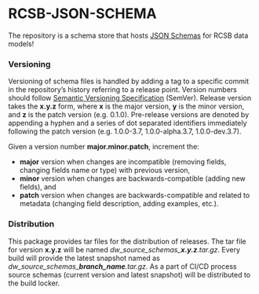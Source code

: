 # RCSB-JSON-SCHEMA
The repository is a schema store that hosts [JSON Schemas](http://json-schema.org/latest/json-schema-core.html) 
for RCSB data models!


### Versioning
Versioning of schema files is handled by adding a tag to a specific commit in the repository’s history referring 
to a release point. Version numbers should follow [Semantic Versioning Specification](https://semver.org/#semantic-versioning-specification-semver) 
(SemVer). Release version takes the **x.y.z** form, where **x** is the major version, **y** is the minor version, 
and **z** is the patch version (e.g. 0.1.0). Pre-release versions are denoted by appending a hyphen and a series 
of dot separated identifiers immediately following the patch version (e.g. 1.0.0-3.7, 1.0.0-alpha.3.7, 1.0.0-dev.3.7).

Given a version number **major.minor.patch**, increment the:

- **major** version when changes are incompatible (removing fields, changing fields name or type) with previous version,
- **minor** version when changes are backwards-compatible (adding new fields), and
- **patch** version when changes are backwards-compatible and related to metadata (changing field description, adding examples, etc.).

### Distribution
This package provides tar files for the distribution of releases. The tar file for version **x.y.z** will be named 
*dw_source_schemas_**x.y.z**.tar.gz*. Every build will provide the latest snapshot named as
*dw_source_schemas_**branch_name**.tar.gz*. As a part of CI/CD process source schemas 
(current version and latest snapshot) will be distributed to the build locker.